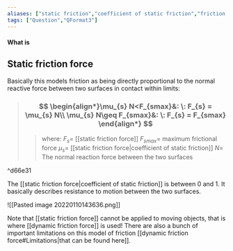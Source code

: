 ```yaml
---
aliases: ["static friction","coefficient of static friction","friction coefficient"]
tags: ["Question","QFormat3"]
---
```


#### What is
## Static friction force

Basically this models friction as being directly proportional to the normal reactive force between two surfaces in contact within limits:

> ### $$ \begin{align*}\mu_{s} N<F_{smax}&: \: F_{s} = \mu_{s} N\\ \mu_{s} N\geq F_{smax}&: \: F_{s} = F_{smax} \end{align*} $$ 
>> where:
>> $F_{s}=$ [[static friction force]]
>> $F_{smax}=$ maximum frictional force
>> $\mu_{s}=$ [[static friction force|coefficient of static friction]]
>> $N=$ The normal reaction force between the two surfaces

^d66e31

The [[static friction force|coefficient of static friction]] is between 0 and 1. It basically describes resistance to motion between the two surfaces.

![[Pasted image 20220110143636.png]]

Note that [[static friction force]] cannot be applied to moving objects, that is where [[dynamic friction force]] is used! 
There are also a bunch of important limitations on this model of friction [[dynamic friction force#Limitations|that can be found here]].